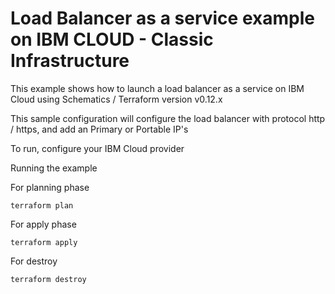 # Load Balancer as a service example on IBM CLOUD - Classic Infrastructure

This example shows how to launch a load balancer as a service on IBM Cloud using Schematics / Terraform version v0.12.x

This sample configuration will configure the load balancer with protocol http / https, and add an Primary or Portable IP's

To run, configure your IBM Cloud provider

Running the example

For planning phase

```shell
terraform plan
```

For apply phase

```shell
terraform apply
```

For destroy

```shell
terraform destroy
```
